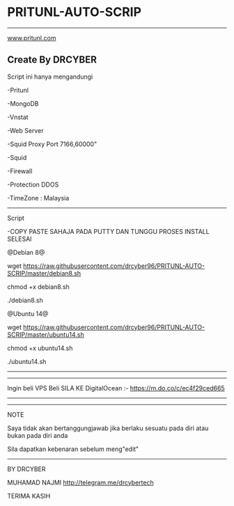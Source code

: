# PRITUNL-AUTO-SCRIP

-----------------------------------------
www.pritunl.com

Create By DRCYBER
-----------------------------------------



Script ini hanya mengandungi

-Pritunl

-MongoDB

-Vnstat

-Web Server

-Squid Proxy Port 7166,60000"

-Squid

-Firewall

-Protection DDOS

-TimeZone : Malaysia

-----------------------------------------

Script


-COPY PASTE SAHAJA PADA PUTTY DAN TUNGGU PROSES INSTALL SELESAI




@Debian 8@

wget https://raw.githubusercontent.com/drcyber96/PRITUNL-AUTO-SCRIP/master/debian8.sh

chmod +x debian8.sh

./debian8.sh






@Ubuntu 14@

wget https://raw.githubusercontent.com/drcyber96/PRITUNL-AUTO-SCRIP/master/ubuntu14.sh

chmod +x ubuntu14.sh

./ubuntu14.sh

-----------------------------------------


-----------------------------------------

Ingin beli VPS Beli SILA KE DigitalOcean :- https://m.do.co/c/ec4f29ced665

-----------------------------------------


-----------------------------------------

NOTE

Saya tidak akan bertanggungjawab jika berlaku sesuatu pada diri atau bukan pada diri anda

Sila dapatkan kebenaran sebelum meng"edit"

-----------------------------------------


BY DRCYBER

MUHAMAD NAJMI http://telegram.me/drcybertech

TERIMA KASIH
